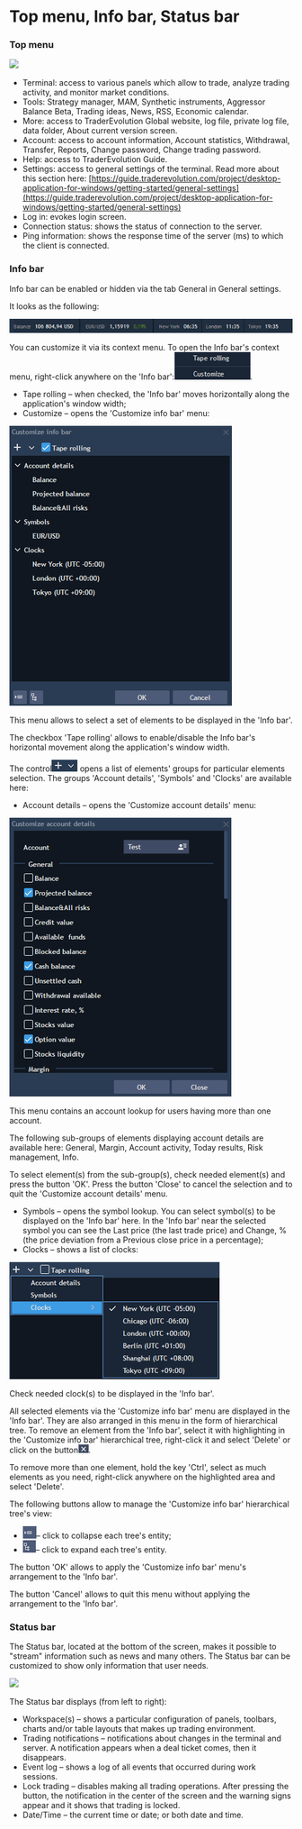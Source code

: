 # Top menu, Info bar, Status bar

### **Top** **menu**

![](../../../.gitbook/assets/top-menyu.png)

* Terminal: access to various panels which allow to trade, analyze trading activity, and monitor market conditions.
* Tools: Strategy manager, MAM, Synthetic instruments, Aggressor Balance Beta, Trading ideas, News, RSS, Economic calendar.
* More: access to TraderEvolution Global website, log file, private log file, data folder, About current version screen.
* Account: access to account information, Account statistics, Withdrawal, Transfer, Reports, Change password, Change trading password.
* Help: access to TraderEvolution Guide.
* Settings: access to general settings of the terminal. Read more about this section here: [https://guide.traderevolution.com/project/desktop-application-for-windows/getting-started/general-settings](https://guide.traderevolution.com/project/desktop-application-for-windows/getting-started/general-settings)
* Log in: evokes login screen.
* Connection status: shows the status of connection to the server.
* Ping information: shows the response time of the server \(ms\) to which the client is connected.

### **Info bar**

Info bar can be enabled or hidden via the tab General in General settings.

It looks as the following:

![](../../../.gitbook/assets/1%20%2834%29.png)


You can customize it via its context menu. To open the Info bar's context menu, right-click anywhere on the 'Info bar':![](../../../.gitbook/assets/2%20%2821%29.png).

* Tape rolling – when checked, the 'Info bar' moves horizontally along the application's window width;
* Customize – opens the 'Customize info bar' menu:

![](../../../.gitbook/assets/3%20%287%29.png)


This menu allows to select a set of elements to be displayed in the 'Info bar'.

The checkbox 'Tape rolling' allows to enable/disable the Info bar's horizontal movement along the application's window width. 

The control![](../../../.gitbook/assets/4%20%2840%29.png)
opens a list of elements' groups for particular elements selection. The groups 'Account details', 'Symbols' and 'Clocks' are available here:

* Account details – opens the 'Customize account details' menu:

![](../../../.gitbook/assets/5%20%286%29.png)


This menu contains an account lookup for users having more than one account.

The following sub-groups of elements displaying account details are available here: General, Margin, Account activity, Today results, Risk management, Info.

To select element\(s\) from the sub-group\(s\), check needed element\(s\) and press the button 'OK'. Press the button 'Close' to cancel the selection and to quit the 'Customize account details' menu.

* Symbols – 
  opens the symbol lookup. You can select symbol\(s\) to be displayed on the 'Info bar' here. In the 'Info bar' near the selected symbol you can see the Last price \(the last trade price\) and Change, % \(the price deviation from a Previous close price in a percentage\);
*  Clocks – shows a list of clocks:

![](../../../.gitbook/assets/6%20%2826%29.png)


Check needed clock\(s\) to be displayed in the 'Info bar'.

All selected elements via the 'Customize info bar' menu are displayed in the 'Info bar'. They are also arranged in this menu in the form of hierarchical tree. To remove an element from the 'Info bar', select it with highlighting in the 'Customize info bar' hierarchical tree, right-click it and select 'Delete' or click on the button![](../../../.gitbook/assets/7%20%286%29.png).

To remove more than one element, hold the key 'Ctrl', select as much elements as you need, right-click anywhere on the highlighted area and select 'Delete'.  
  
The following buttons allow to manage the 'Customize info bar' hierarchical tree's view:

* ![](../../../.gitbook/assets/8%20%2820%29.png)– click to collapse each tree's entity;
* ![](../../../.gitbook/assets/9%20%2811%29.png)– click to expand each tree's entity.


The button 'OK' allows to apply the 'Customize info bar' menu's arrangement to the 'Info bar'.

The button 'Cancel' allows to quit this menu without applying the arrangement to the 'Info bar'.

### **Status bar**

The Status bar, located at the bottom of the screen, makes it possible to "stream" information such as news and many others. The Status bar can be customized to show only information that user needs.

![](../../../.gitbook/assets/status-bar.png)

The Status bar displays \(from left to right\):

* Workspace\(s\) – shows a particular configuration of panels, toolbars, charts and/or table layouts that makes up trading environment.
* Trading notifications – notifications about changes in the terminal and server. A notification appears when a deal ticket comes, then it disappears.
* Event log – shows a log of all events that occurred during work sessions.
* Lock trading – disables making all trading operations. After pressing the button, the notification in the center of the screen and the warning signs appear and it shows that trading is locked.
* Date/Time – the current time or date; or both date and time.

